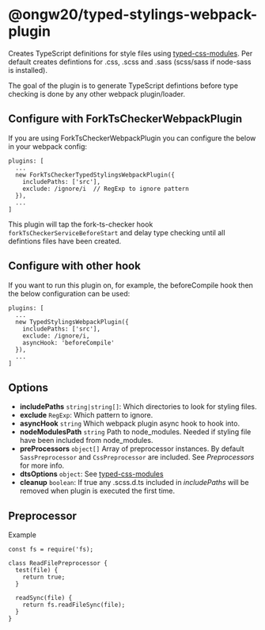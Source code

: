 # @ongw20/typed-stylings-webpack-plugin

Creates TypeScript definitions for style files using [typed-css-modules](https://github.com/Quramy/typed-css-modules). Per default creates defintions for .css, .scss and .sass (scss/sass if node-sass is installed).

The goal of the plugin is to generate TypeScript defintions before type checking is done by any other webpack plugin/loader.

## Configure with ForkTsCheckerWebpackPlugin

If you are using ForkTsCheckerWebpackPlugin you can configure the below in your webpack config:

```
plugins: [
  ...
  new ForkTsCheckerTypedStylingsWebpackPlugin({
    includePaths: ['src'],
    exclude: /ignore/i  // RegExp to ignore pattern
  }),
  ...
]
```

This plugin will tap the fork-ts-checker hook `forkTsCheckerServiceBeforeStart` and delay type checking until all defintions files have been created.

## Configure with other hook

If you want to run this plugin on, for example, the beforeCompile hook then the below configuration can be used:

```
plugins: [
  ...
  new TypedStylingsWebpackPlugin({
    includePaths: ['src'],
    exclude: /ignore/i,
    asyncHook: 'beforeCompile'
  }),
  ...
]
```

## Options

- **includePaths** `string|string[]`:
  Which directories to look for styling files.
- **exclude** `RegExp`:
  Which pattern to ignore.
- **asyncHook** `string`
  Which webpack plugin async hook to hook into.
- **nodeModulesPath** `string`
  Path to node_modules. Needed if styling file have been included from node_modules.
- **preProcessors** `object[]`
  Array of preprocessor instances. By default `SassPreprocessor` and `CssPreprocessor` are included. See _Preprocessors_ for more info.
- **dtsOptions** `object`:
  See [typed-css-modules](https://github.com/Quramy/typed-css-modules)
- **cleanup** `boolean`:
  If true any .scss.d.ts included in _includePaths_ will be removed when plugin is executed the first time.

## Preprocessor

Example

```
const fs = require('fs);

class ReadFilePreprocessor {
  test(file) {
    return true;
  }

  readSync(file) {
    return fs.readFileSync(file);
  }
}
```
